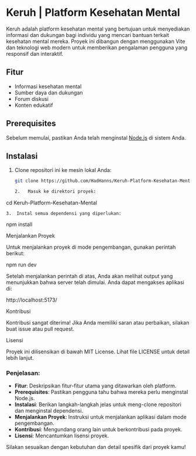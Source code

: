 # Keruh | Platform Kesehatan Mental

Keruh adalah platform kesehatan mental yang bertujuan untuk menyediakan informasi dan dukungan bagi individu yang mencari bantuan terkait kesehatan mental mereka. Proyek ini dibangun dengan menggunakan Vite dan teknologi web modern untuk memberikan pengalaman pengguna yang responsif dan interaktif.

## Fitur

- Informasi kesehatan mental
- Sumber daya dan dukungan
- Forum diskusi
- Konten edukatif

## Prerequisites

Sebelum memulai, pastikan Anda telah menginstal [Node.js](https://nodejs.org/) di sistem Anda.

## Instalasi

1. Clone repositori ini ke mesin lokal Anda:

   ```bash
   git clone https://github.com/HadHanns/Keruh-Platform-Kesehatan-Mental.git

   2.	Masuk ke direktori proyek:
   ```

cd Keruh-Platform-Kesehatan-Mental

    3.	Instal semua dependensi yang diperlukan:

npm install

Menjalankan Proyek

Untuk menjalankan proyek di mode pengembangan, gunakan perintah berikut:

npm run dev

Setelah menjalankan perintah di atas, Anda akan melihat output yang menunjukkan bahwa server telah dimulai. Anda dapat mengakses aplikasi di:

http://localhost:5173/

Kontribusi

Kontribusi sangat diterima! Jika Anda memiliki saran atau perbaikan, silakan buat issue atau pull request.

Lisensi

Proyek ini dilisensikan di bawah MIT License. Lihat file LICENSE untuk detail lebih lanjut.

### Penjelasan:

- **Fitur**: Deskripsikan fitur-fitur utama yang ditawarkan oleh platform.
- **Prerequisites**: Pastikan pengguna tahu bahwa mereka perlu menginstal Node.js.
- **Instalasi**: Berikan langkah-langkah jelas untuk meng-clone repositori dan menginstal dependensi.
- **Menjalankan Proyek**: Instruksi untuk menjalankan aplikasi dalam mode pengembangan.
- **Kontribusi**: Mengundang orang lain untuk berkontribusi pada proyek.
- **Lisensi**: Mencantumkan lisensi proyek.

Silakan sesuaikan dengan kebutuhan dan detail spesifik dari proyek kamu!
